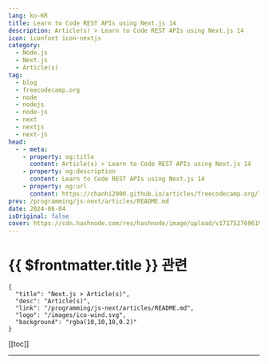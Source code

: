 ```yaml
---
lang: ko-KR
title: Learn to Code REST APIs using Next.js 14
description: Article(s) > Learn to Code REST APIs using Next.js 14
icon: iconfont icon-nextjs
category: 
  - Node.js
  - Next.js
  - Article(s)
tag: 
  - blog
  - freecodecamp.org
  - node
  - nodejs
  - node-js
  - next
  - nextjs
  - next-js
head:
  - - meta:
    - property: og:title
      content: Article(s) > Learn to Code REST APIs using Next.js 14
    - property: og:description
      content: Learn to Code REST APIs using Next.js 14
    - property: og:url
      content: https://chanhi2000.github.io/articles/freecodecamp.org/learn-to-code-rest-apis-using-nextjs-14.html
prev: /programming/js-next/articles/README.md
date: 2024-06-04
isOriginal: false
cover: https://cdn.hashnode.com/res/hashnode/image/upload/v1717527696192/1bc5ab3c-8c43-41d9-aa97-890c70938a27.png
---
```


# {{ $frontmatter.title }} 관련

```component VPCard
{
  "title": "Next.js > Article(s)",
  "desc": "Article(s)",
  "link": "/programming/js-next/articles/README.md",
  "logo": "/images/ico-wind.svg",
  "background": "rgba(10,10,10,0.2)"
}
```

[[toc]]

---

<SiteInfo
  name="Learn to Code REST APIs using Next.js 14"
  desc="We just posted a new course on the freeCodeCamp.org YouTube channel that is designed to help you master the creation of RESTful APIs using Next.js 14, a popular React framework. Umair Jameel developed this course. Next.js is a framework built on top ..."
  url="https://freecodecamp.org/news/learn-to-code-rest-apis-using-nextjs-14/"
  logo="https://cdn.freecodecamp.org/universal/favicons/favicon.ico"
  preview="https://cdn.hashnode.com/res/hashnode/image/upload/v1717527696192/1bc5ab3c-8c43-41d9-aa97-890c70938a27.png"/>

<!-- TODO: 작성 -->

